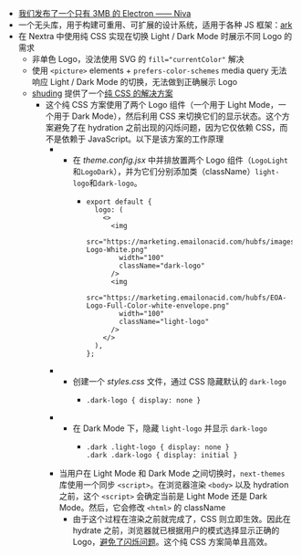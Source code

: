 - [我们发布了一个只有 3MB 的 Electron —— Niva](https://zhuanlan.zhihu.com/p/629629431)
- 一个无头库，用于构建可重用、可扩展的设计系统，适用于各种 JS 框架：[ark](https://github.com/chakra-ui/ark)
- 在 Nextra 中使用纯 CSS 实现在切换 Light / Dark Mode 时展示不同 Logo 的需求
	- 非单色 Logo，没法使用 SVG 的 `fill="currentColor"` 解决
	- 使用  `<picture>` elements + `prefers-color-schemes` media query 无法响应 Light / Dark Mode 的切换，无法做到正确展示 Logo
	- [shuding](https://twitter.com/shuding_) 提供了一个[纯 CSS 的解决方案](https://t.me/califrens/8/8894)
		- 这个纯 CSS 方案使用了两个 Logo 组件（一个用于 Light Mode，一个用于 Dark Mode），然后利用 CSS 来切换它们的显示状态。这个方案避免了在 hydration 之前出现的闪烁问题，因为它仅依赖 CSS，而不是依赖于 JavaScript。以下是该方案的工作原理
			- - 在 *theme.config.jsx* 中并排放置两个 Logo 组件（`LogoLight`和`LogoDark`），并为它们分别添加类（className）`light-logo`和`dark-logo`。
				- ```
				  export default {
				    logo: (
				      <>
				        <img
				          src="https://marketing.emailonacid.com/hubfs/images/logos/EOA-Logo-White.png"
				          width="100"
				          className="dark-logo"
				        />
				        <img
				          src="https://marketing.emailonacid.com/hubfs/EOA-Logo-Full-Color-white-envelope.png"
				          width="100"
				          className="light-logo"
				        />
				      </>
				    ),
				  };
				  ```
			- - 创建一个 *styles.css* 文件，通过 CSS 隐藏默认的 `dark-logo`
				- ```
				  .dark-logo { display: none }
				  ```
			- - 在 Dark Mode 下，隐藏 `light-logo` 并显示 `dark-logo`
				- ```
				  .dark .light-logo { display: none }
				  .dark .dark-logo { display: initial }
				  ```
			- 当用户在 Light Mode 和 Dark Mode 之间切换时，`next-themes` 库使用一个同步 `<script>`。在浏览器渲染 `<body>` 以及 hydration 之前，这个 `<script>` 会确定当前是 Light Mode 还是 Dark Mode。然后，它会修改 `<html>` 的 className
				- 由于这个过程在渲染之前就完成了，CSS 则立即生效。因此在 hydrate 之前，浏览器就已根据用户的模式选择显示正确的 Logo，[避免了闪烁问题](https://github.com/pacocoursey/next-themes#:~:text=Warning!%20The%20above%20code%20is%20hydration%20unsafe%20and%20will%20throw%20a%20hydration%20mismatch%20warning%20when%20rendering%20with%20SSG%20or%20SSR)。这个纯 CSS 方案简单且高效。